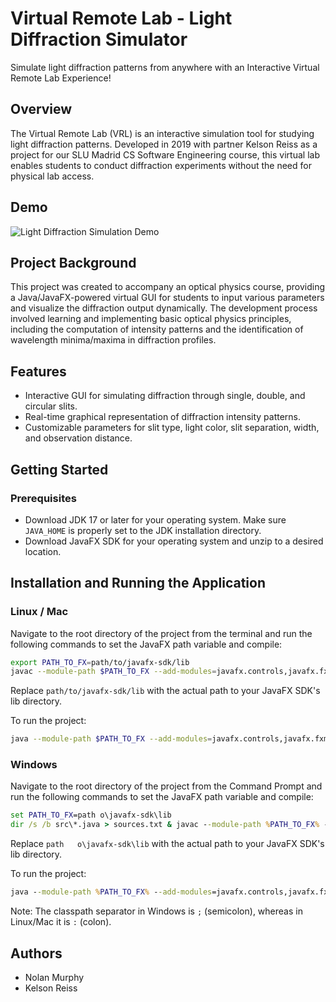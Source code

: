# Virtual Remote Lab - Light Diffraction Simulator

Simulate light diffraction patterns from anywhere with an Interactive Virtual Remote Lab Experience!

## Overview
The Virtual Remote Lab (VRL) is an interactive simulation tool for studying light diffraction patterns. Developed in 2019 with partner Kelson Reiss as a project for our SLU Madrid CS Software Engineering course, this virtual lab enables students to conduct diffraction experiments without the need for physical lab access.

## Demo
![Light Diffraction Simulation Demo](ScreenRecording2019-06-25at7.gif)

## Project Background
This project was created to accompany an optical physics course, providing a Java/JavaFX-powered virtual GUI for students to input various parameters and visualize the diffraction output dynamically. The development process involved learning and implementing basic optical physics principles, including the computation of intensity patterns and the identification of wavelength minima/maxima in diffraction profiles.

## Features
- Interactive GUI for simulating diffraction through single, double, and circular slits.
- Real-time graphical representation of diffraction intensity patterns.
- Customizable parameters for slit type, light color, slit separation, width, and observation distance.

## Getting Started

### Prerequisites
- Download JDK 17 or later for your operating system. Make sure `JAVA_HOME` is properly set to the JDK installation directory.
- Download JavaFX SDK for your operating system and unzip to a desired location.

## Installation and Running the Application

### Linux / Mac
Navigate to the root directory of the project from the terminal and run the following commands to set the JavaFX path variable and compile:

```bash
export PATH_TO_FX=path/to/javafx-sdk/lib
javac --module-path $PATH_TO_FX --add-modules=javafx.controls,javafx.fxml -cp .:commons-math3-3.6.1.jar -d out $(find src -name "*.java")
```
Replace `path/to/javafx-sdk/lib` with the actual path to your JavaFX SDK's lib directory.

To run the project:

```bash
java --module-path $PATH_TO_FX --add-modules=javafx.controls,javafx.fxml -cp out:src:commons-math3-3.6.1.jar application.Main
```

### Windows

Navigate to the root directory of the project from the Command Prompt and run the following commands to set the JavaFX path variable and compile:

```cmd
set PATH_TO_FX=path	o\javafx-sdk\lib
dir /s /b src\*.java > sources.txt & javac --module-path %PATH_TO_FX% --add-modules=javafx.controls,javafx.fxml -cp .;commons-math3-3.6.1.jar -d out @sources.txt & del sources.txt
```
Replace `path	o\javafx-sdk\lib` with the actual path to your JavaFX SDK's lib directory.

To run the project:

```cmd
java --module-path %PATH_TO_FX% --add-modules=javafx.controls,javafx.fxml -cp out;src;commons-math3-3.6.1.jar application.Main
```

Note: The classpath separator in Windows is `;` (semicolon), whereas in Linux/Mac it is `:` (colon).

## Authors
- Nolan Murphy
- Kelson Reiss